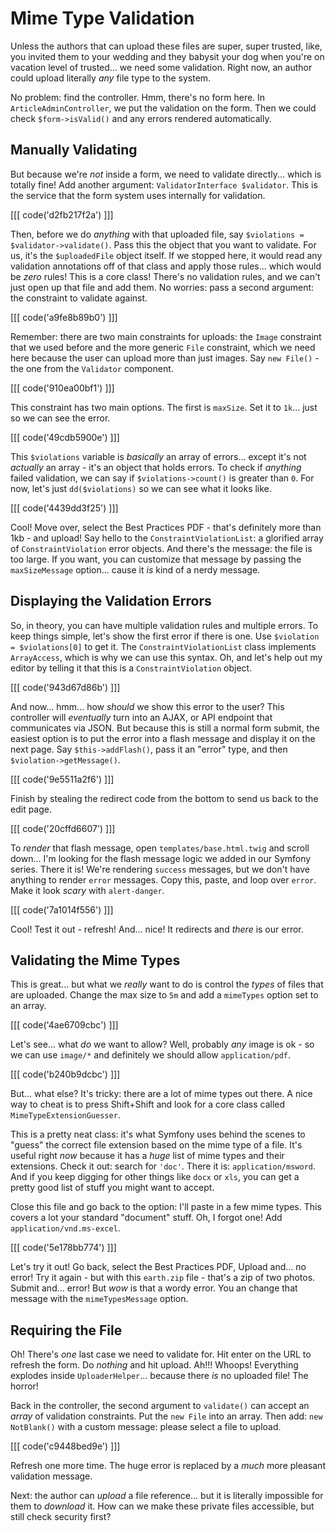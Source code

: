 # Mime Type Validation

Unless the authors that can upload these files are super, super trusted, like,
you invited them to your wedding and they babysit your dog when you're on vacation
level of trusted... we need some validation. Right now, an author could upload
literally *any* file type to the system.

No problem: find the controller. Hmm, there's no form here. In
`ArticleAdminController`, we put the validation on the form. Then we could check
`$form->isValid()` and any errors rendered automatically.

## Manually Validating

But because we're *not* inside a form, we need to validate directly... which is
totally fine! Add another argument: `ValidatorInterface $validator`. This is the
service that the form system uses internally for validation.

[[[ code('d2fb217f2a') ]]]

Then, before we do *anything* with that uploaded file, say
`$violations = $validator->validate()`. Pass this the object that you want to
validate. For us, it's the `$uploadedFile` object itself. If we stopped here,
it would read any validation annotations off of that class and apply those rules...
which would be *zero* rules! This is a core class! There's no validation rules,
and we can't just open up that file and add them. No worries: pass a second
argument: the constraint to validate against.

[[[ code('a9fe8b89b0') ]]]

Remember: there are two main constraints for uploads: the `Image` constraint that
we used before and the more generic `File` constraint, which we need here because
the user can upload more than just images. Say `new File()` - the one from the
`Validator` component.

[[[ code('910ea00bf1') ]]]

This constraint has two main options. The first is `maxSize`. Set it to `1k`...
just so we can see the error.

[[[ code('49cdb5900e') ]]]

This `$violations` variable is *basically* an array of errors... except it's not
*actually* an array - it's an object that holds errors. To check if *anything*
failed validation, we can say if `$violations->count()` is greater than `0`. For
now, let's just `dd($violations)` so we can see what it looks like.

[[[ code('4439dd3f25') ]]]

Cool! Move over, select the Best Practices PDF - that's definitely more than 1kb -
and upload! Say hello to the `ConstraintViolationList`: a glorified array of
`ConstraintViolation` error objects. And there's the message: the file is too
large. If you want, you can customize that message by passing the `maxSizeMessage`
option... cause it *is* kind of a nerdy message.

## Displaying the Validation Errors

So, in theory, you can have multiple validation rules and multiple errors. To
keep things simple, let's show the first error if there is one. Use
`$violation = $violations[0]` to get it. The `ConstraintViolationList` class
implements `ArrayAccess`, which is why we can use this syntax. Oh, and let's help
out my editor by telling it that this is a `ConstraintViolation` object.

[[[ code('943d67d86b') ]]]

And now... hmm... how *should* we show this error to the user? This controller
will *eventually* turn into an AJAX, or API endpoint that communicates via JSON.
But because this is still a normal form submit, the easiest option is to put the
error into a flash message and display it on the next page. Say `$this->addFlash()`,
pass it an "error" type, and then `$violation->getMessage()`. 

[[[ code('9e5511a2f6') ]]]

Finish by stealing the redirect code from the bottom to send us back to the edit page.

[[[ code('20cffd6607') ]]]

To *render* that flash message, open `templates/base.html.twig` and scroll down...
I'm looking for the flash message logic we added in our Symfony series. There
it is! We're rendering `success` messages, but we don't have anything to render
`error` messages. Copy this, paste, and loop over `error`. Make it look *scary*
with `alert-danger`.

[[[ code('7a1014f556') ]]]

Cool! Test it out - refresh! And... nice! It redirects and *there* is our error.

## Validating the Mime Types

This is great... but what we *really* want to do is control the *types* of files
that are uploaded. Change the max size to `5m` and add a `mimeTypes` option set
to an array. 

[[[ code('4ae6709cbc') ]]]

Let's see... what *do* we want to allow? Well, probably *any* image is ok - so 
we can use `image/*` and definitely we should allow `application/pdf`.

[[[ code('b240b9dcbc') ]]]

But... what else? It's tricky: there are a lot of mime types out there. A nice
way to cheat is to press Shift+Shift and look for a core class called
`MimeTypeExtensionGuesser`.

This is a pretty neat class: it's what Symfony uses behind the scenes to "guess"
the correct file extension based on the mime type of a file. It's useful right *now*
because it has a *huge* list of mime types and their extensions. Check it out:
search for `'doc'`. There it is: `application/msword`. And if you keep digging
for other things like `docx` or `xls`, you can get a pretty good list of stuff
you might want to accept.

Close this file and go back to the option: I'll paste in a few mime types. This
covers a lot your standard "document" stuff. Oh, I forgot one! Add
`application/vnd.ms-excel`.

[[[ code('5e178bb774') ]]]

Let's try it out! Go back, select the Best Practices PDF, Upload and... no error!
Try it again - but with this `earth.zip` file - that's a zip of two photos. Submit
and... error! But *wow* is that a wordy error. You an change that message with
the `mimeTypesMessage` option.

## Requiring the File

Oh! There's *one* last case we need to validate for. Hit enter on the URL to refresh
the form. Do *nothing* and hit upload. Ah!!! Whoops! Everything explodes inside
`UploaderHelper`... because there *is* no uploaded file! The horror!

Back in the controller, the second argument to `validate()` can accept an *array*
of validation constraints. Put the `new File` into an array. Then add:
`new NotBlank()` with a custom message: please select a file to upload.

[[[ code('c9448bed9e') ]]]

Refresh one more time. The huge error is replaced by a *much* more pleasant validation
message.

Next: the author can *upload* a file reference... but it is literally impossible
for them to *download* it. How can we make these private files accessible, but
still check security first?
